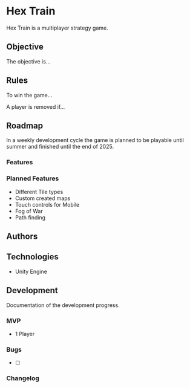 # Hex Train
Hex Train is a multiplayer strategy game.


## Objective
The objective is...

## Rules
To win the game...

A player is removed if...

## Roadmap
In a weekly development cycle the game is planned to be playable until summer and finished until the end of 2025.

### Features


### Planned Features
- Different Tile types
- Custom created maps
- Touch controls for Mobile
- Fog of War
- Path finding

## Authors

## Technologies
- Unity Engine
## Development
Documentation of the development progress.
### MVP
- 1 Player

### Bugs
- [ ] 
### Changelog


